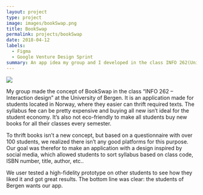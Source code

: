 ```yaml
---
layout: project
type: project
image: images/bookSwap.png
title: BookSwap
permalink: projects/bookSwap
date: 2018-04-12
labels:
  - Figma
  - Google Venture Design Sprint
summary: An app idea my group and I developed in the class INFO 262(University of Bergen) 
---
```


<img class="ui medium right floated rounded image" src="{{ site.baseurl }}/images/bookSwap.png">

My group made the concept of BookSwap in the class “INFO 262 – Interaction design” at the University of Bergen. It is an application made for students located in Norway, where they easier can thrift required texts. The syllabus fee can be pretty expensive and buying all new isn’t ideal for the student economy. It’s also not eco-friendly to make all students buy new books for all their classes every semester. 

To thrift books isn’t a new concept, but based on a questionnaire with over 100 students, we realized there isn’t any good platforms for this purpose. Our goal was therefor to make an application with a design inspired by social media, which allowed students to sort syllabus based on class code, ISBN number, title, author, etc.. 

We user tested a high-fidelity prototype on other students to see how they liked it and got great results. The bottom line was clear: the students of Bergen wants our app.


